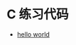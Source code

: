 # C 练习代码

* [hello world](https://github.com/sxxjaeho/iOS-Primer/blob/master/contents/c/primer/code/code1.md)

